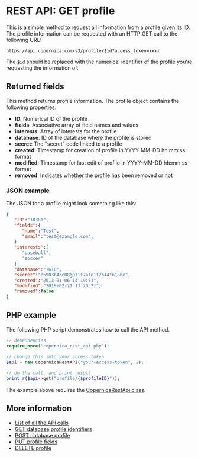 # REST API: GET profile

This is a simple method to request all information from a profile given 
its ID. The profile information can be requested with an HTTP GET call to the
following URL:

`https://api.copernica.com/v3/profile/$id?access_token=xxxx`

The `$id` should be replaced with the numerical identifier of the profile you're
requesting the information of.

## Returned fields

This method returns profile information. The profile object contains the 
following properties:

* **ID**: Numerical ID of the profile
* **fields**: Associative array of field names and values
* **interests**: Array of interests for the profile
* **database**: ID of the database where the profile is stored
* **secret**: The "secret" code linked to a profile
* **created**: Timestamp for creation of profile in YYYY-MM-DD hh:mm:ss format
* **modified**: Timestamp for last edit of profile in YYYY-MM-DD hh:mm:ss format
* **removed**: Indicates whether the profile has been removed or not

### JSON example

The JSON for a profile might look something like this:

```json
{  
   "ID":"18381",
   "fields":{  
      "name":"Test",
      "email":"test@example.com",
   },
   "interests":[  
      "baseball",
      "soccer"
   ],
   "database":"7616",
   "secret":"e5903b43c08g011f7a1e1f2644f618be",
   "created":"2013-01-06 14:19:51",
   "modified":"2019-02-21 13:26:21",
   "removed":false
}
```

## PHP example

The following PHP script demonstrates how to call the API method.

```php
// dependencies
require_once('copernica_rest_api.php');
    
// change this into your access token
$api = new CopernicaRestAPI("your-access-token", 2);

// do the call, and print result
print_r($api->get("profile/{$profileID}"));
```

The example above requires the [CopernicaRestApi class](rest-php).
    
## More information

* [List of all the API calls](rest-api)
* [GET database profile identifiers](rest-get-database-profileids)
* [POST database profile](rest-post-database-profiles)
* [PUT profile fields](rest-put-profile-fields)
* [DELETE profile](rest-delete-profile)
